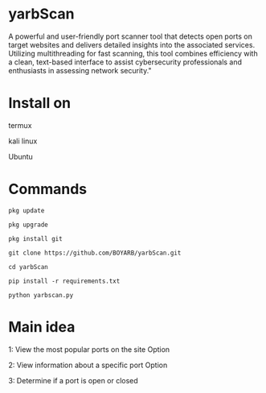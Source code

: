 # yarbScan

A powerful and user-friendly port scanner tool that detects open ports on target websites and delivers detailed insights into the associated services. Utilizing multithreading for fast scanning, this tool combines efficiency with a clean, text-based interface to assist cybersecurity professionals and enthusiasts in assessing network security."

# Install on

termux

kali linux

Ubuntu 

# Commands

```
pkg update
```
```
pkg upgrade
```
```
pkg install git
```
```
git clone https://github.com/BOYARB/yarbScan.git
```
```
cd yarbScan
```
```
pip install -r requirements.txt
```
```
python yarbscan.py
```

# Main idea

1: View the most popular ports on the site Option

2: View information about a specific port Option 

3: Determine if a port is open or closed

